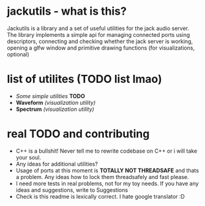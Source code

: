 # jackutils - what is this?
Jackutils is a library and a set of useful utilities for the jack audio server. The library implements a simple api for managing connected ports using descriptors, connecting and checking whether the jack server is working, opening a glfw window and primitive drawing functions (for visualizations, optional)
# list of utilites (TODO list lmao)
- *Some simple utilities* **TODO**
- **Waveform** *(visualization utility)*
- **Spectrum** *(visualization utility)*

# real TODO and contributing
- C++ is a bullshit! Never tell me to rewrite codebase on C++ or i will take your soul. 
- Any ideas for additional utilities?
- Usage of ports at this moment is **TOTALLY NOT THREADSAFE** and thats a problem. Any ideas how to lock them threadsafely and fast please.
- I need more tests in real problems, not for my toy needs. If you have any ideas and suggestions, write to Suggestions
- Check is this readme is lexically correct. I hate google translator :D
